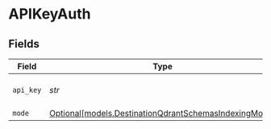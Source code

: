 # APIKeyAuth


## Fields

| Field                                                                                                      | Type                                                                                                       | Required                                                                                                   | Description                                                                                                |
| ---------------------------------------------------------------------------------------------------------- | ---------------------------------------------------------------------------------------------------------- | ---------------------------------------------------------------------------------------------------------- | ---------------------------------------------------------------------------------------------------------- |
| `api_key`                                                                                                  | *str*                                                                                                      | :heavy_check_mark:                                                                                         | API Key for the Qdrant instance                                                                            |
| `mode`                                                                                                     | [Optional[models.DestinationQdrantSchemasIndexingMode]](../models/destinationqdrantschemasindexingmode.md) | :heavy_minus_sign:                                                                                         | N/A                                                                                                        |